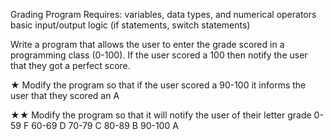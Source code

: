 Grading Program
Requires:
variables, data types, and numerical operators
basic input/output
logic (if statements, switch statements)

Write a program that allows the user to enter the grade scored in a programming class (0-100).
If the user scored a 100 then notify the user that they got a perfect score.

★ Modify the program so that if the user scored a 90-100 it informs the user that they scored an A

★★ Modify the program so that it will notify the user of their letter grade
0-59 F 60-69 D 70-79 C 80-89 B 90-100 A
